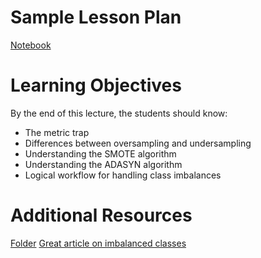 # Sample Lesson Plan
[Notebook](imbalanced_classes.ipynb)

# Learning Objectives
By the end of this lecture, the students should know:

* The metric trap
* Differences between oversampling and undersampling
* Understanding the SMOTE algorithm
* Understanding the ADASYN algorithm
* Logical workflow for handling class imbalances

# Additional Resources
[Folder](additional_resources/)
[Great article on imbalanced classes](https://www.svds.com/learning-imbalanced-classes/)